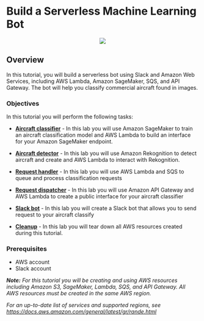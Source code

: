 # Build a Serverless Machine Learning Bot
<p align="center"><img src="https://www.awsgeek.com/hamburg19/boeing-747.jpg"></p>

## Overview
In this tutorial, you will build a serverless bot using Slack and Amazon Web Services, including AWS Lambda, Amazon SageMaker, SQS, and API Gateway. The bot will help you classify commercial aircraft found in images. 
### Objectives
In this tutorial you will perform the following tasks:

* **[Aircraft classifier](AircraftClassifier)** -
In this lab you will use Amazon SageMaker to train an aircraft classification model and AWS Lambda to build an interface for your Amazon SageMaker endpoint.

* **[Aircraft detector](AircraftDetector)** -
In this lab you will use Amazon Rekognition to detect aircraft and create and AWS Lambda to interact with Rekognition.

* **[Request handler](RequestHandler)** -
In this lab you will use AWS Lambda and SQS to queue and process classification requests

* **[Request dispatcher](RequestDispatcher)** -
In this lab you will use Amazon API Gateway and AWS Lambda to create a public interface for your aircraft classifier

* **[Slack bot](SlackBot)** -
In this lab you will create a Slack bot that allows you to send request to your aircraft classify

* **[Cleanup](Cleanup)** - 
In this lab you will tear down all AWS resources created during this tutorial.

### Prerequisites
* AWS account
* Slack account

_**Note:** For this tutorial you will be creating and using AWS resources including Amazon S3, SageMaker, Lambda, SQS, and API Gateway. All AWS resources must be created in the same AWS region._

_For an up-to-date list of services and supported regions, see https://docs.aws.amazon.com/general/latest/gr/rande.html_
